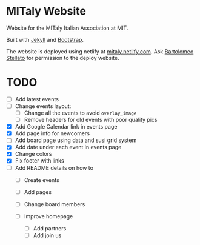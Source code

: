 # MITaly Website

Website for the MITaly Italian Association at MIT.

Built with [Jekyll](https://jekyllrb.com/) and [Bootstrap](http://getbootstrap.com/).


The website is deployed using netlify at [mitaly.netlify.com](http://mitaly.netlify.com). Ask [Bartolomeo Stellato](bartolomeo.stellato@gmail.com) for permission to the deploy website.

# TODO


- [ ] Add latest events
- [ ] Change events layout:
  - [ ] Change all the events to avoid `overlay_image`
  - [ ] Remove headers for old events with poor quality pics
- [x] Add Google Calendar link in events page
- [x] Add page info for newcomers
- [ ] Add board page using data and susi grid system
- [x] Add date under each event in events page
- [x] Change colors
- [x] Fix footer with links
- [ ] Add README details on how to
  - [ ] Create events
  - [ ] Add pages
  - [ ] Change board members

  - [ ] Improve homepage
  	- [ ] Add partners
	- [ ] Add join us
